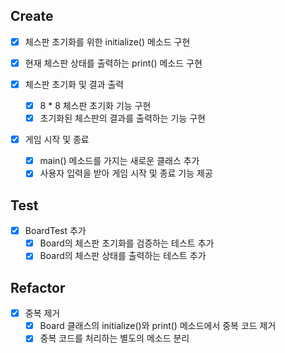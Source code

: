 ## Create
- [X] 체스판 초기화를 위한 initialize() 메소드 구현
- [X] 현재 체스판 상태를 출력하는 print() 메소드 구현

- [X] 체스판 초기화 및 결과 출력
  - [X] 8 * 8 체스판 초기화 기능 구현
  - [X] 초기화된 체스판의 결과를 출력하는 기능 구현

- [X] 게임 시작 및 종료
  - [X] main() 메소드를 가지는 새로운 클래스 추가
  - [X] 사용자 입력을 받아 게임 시작 및 종료 기능 제공
  
## Test
- [X] BoardTest 추가
  - [X] Board의 체스판 초기화를 검증하는 테스트 추가
  - [X] Board의 체스판 상태를 출력하는 테스트 추가

## Refactor
- [X] 중복 제거
  - [X] Board 클래스의 initialize()와 print() 메소드에서 중복 코드 제거
  - [X] 중복 코드를 처리하는 별도의 메소드 분리